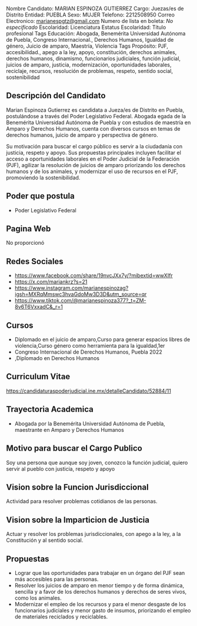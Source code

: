 Nombre Candidato: MARIAN ESPINOZA GUTIERREZ
Cargo: Juezas/es de Distrito
Entidad: PUEBLA
Sexo: MUJER
Telefono: 2212508950
Correo Electronico: marianespgtz@gmail.com
Numero de lista en boleta: *No especificado*
Escolaridad: Licenciatura
Estatus Escolaridad: Título profesional
Tags Educación: Abogada, Benemérita Universidad Autónoma de Puebla, Congreso Internacional., Derechos Humanos, Igualdad de género, Juicio de amparo, Maestría, Violencia
Tags Propósito: PJF, accesibilidad., apego a la ley, apoyo, constitución, derechos animales, derechos humanos, dinamismo, funcionarios judiciales, función judicial, juicios de amparo, justicia, modernización, oportunidades laborales, reciclaje, recursos, resolución de problemas, respeto, sentido social, sostenibilidad


## Descripción del Candidato 

Marian Espinoza Gutierrez es candidata a Jueza/es de Distrito en Puebla, postulándose a través del Poder Legislativo Federal. Abogada egada de la Benemérita Universidad Autónoma de Puebla y con estudios de maestría en Amparo y Derechos Humanos, cuenta con diversos cursos en temas de derechos humanos, juicio de amparo y perspectiva de género. 

Su motivación para buscar el cargo público es servir a la ciudadanía con justicia, respeto y apoyo. Sus propuestas principales incluyen facilitar el acceso a oportunidades laborales en el Poder Judicial de la Federación (PJF), agilizar la resolución de juicios de amparo priorizando los derechos humanos y de los animales, y modernizar el uso de recursos en el PJF, promoviendo la sostenibilidad.


## Poder que postula

- Poder Legislativo Federal


## Pagina Web

No proporcionó


## Redes Sociales

- https://www.facebook.com/share/19nvcJXx7y/?mibextid=wwXIfr
- https://x.com/mariankrz?s=21
- https://www.instagram.com/marianespinozag?igsh=MXRqMmswc3hvaGdoMw3D3D&utm_source=qr
- https://www.tiktok.com/@marianespinoza377?_t=ZM-8v6T6VxxadC&_r=1


## Cursos

- Diplomado en el juicio de amparo,Curso para generar espacios libres de violencia,Curso género como herramienta para la igualdad,1er
- Congreso Internacional de Derechos Humanos, Puebla 2022
- ,Diplomado en Derechos Humanos


## Curriculum Vitae

https://candidaturaspoderjudicial.ine.mx/detalleCandidato/52884/11


## Trayectoria Academica

- Abogada por la Benemérita Universidad Autónoma de Puebla, maestrante en Amparo y Derechos Humanos


## Motivo para buscar el Cargo Publico

Soy una persona que aunque soy joven, conozco la función judicial, quiero servir al pueblo con justicia, respeto y apoyo


## Vision sobre la Funcion Jurisdiccional

Actividad para resolver problemas cotidianos de las personas.


## Vision sobre la Imparticion de Justicia

Actuar y resolver los problemas jurisdiccionales, con apego a la ley, a la Constitución y al sentido social.


## Propuestas

- Lograr que las oportunidades para trabajar en un órgano del PJF sean más accesibles para las personas.
- Resolver los juicios de amparo en menor tiempo y de forma dinámica, sencilla y a favor de los derechos humanos y derechos de seres vivos, como los animales.
- Modernizar el empleo de los recursos  y  para el menor desgaste de los funcionarios judiciales y menor gasto de insumos, priorizando el empleo de materiales reciclados y reciclables.

